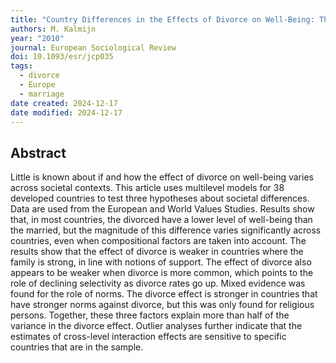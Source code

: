 ```yaml
---
title: "Country Differences in the Effects of Divorce on Well-Being: The Role of Norms, Support, and Selectivity"
authors: M. Kalmijn
year: "2010"
journal: European Sociological Review
doi: 10.1093/esr/jcp035
tags:
  - divorce
  - Europe
  - marriage
date created: 2024-12-17
date modified: 2024-12-17
---
```


## Abstract

Little is known about if and how the effect of divorce on well-being varies across societal contexts. This article uses multilevel models for 38 developed countries to test three hypotheses about societal differences. Data are used from the European and World Values Studies. Results show that, in most countries, the divorced have a lower level of well-being than the married, but the magnitude of this difference varies significantly across countries, even when compositional factors are taken into account. The results show that the effect of divorce is weaker in countries where the family is strong, in line with notions of support. The effect of divorce also appears to be weaker when divorce is more common, which points to the role of declining selectivity as divorce rates go up. Mixed evidence was found for the role of norms. The divorce effect is stronger in countries that have stronger norms against divorce, but this was only found for religious persons. Together, these three factors explain more than half of the variance in the divorce effect. Outlier analyses further indicate that the estimates of cross-level interaction effects are sensitive to specific countries that are in the sample.

